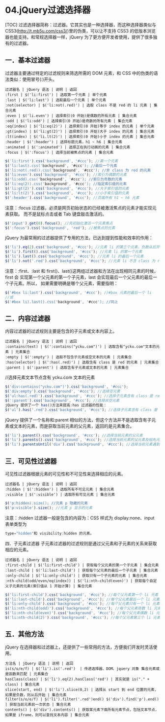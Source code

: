 # 04.jQuery过滤选择器
[TOC]
过滤选择器简称：过滤器。它其实也是一种选择器，而这种选择器类似与 CSS3(http://t.mb5u.com/css3/)里的伪类，可以让不支持 CSS3 的低版本浏览器也能支持。和常规选择器一样，jQuery 为了更方便开发者使用，提供了很多独有的过滤器。

## 一．基本过滤器
过滤器主要通过特定的过滤规则来筛选所需的 DOM 元素，和 CSS 中的伪类的语法类似：使用冒号(:)开头。
```table
过滤器名 | jQuery 语法 | 说明 | 返回
:first | $('li:first') | 选取第一个元素 | 单个元素
:last | $('li:last') | 选取最后一个元素 | 单个元素
:not(selector) | $('li:not(.red)') | 选取 class 不是 red 的 li 元素 | 集合元素
:even | $('li.even') | 选择索引(0 开始)是偶数的所有元素 | 集合元素
:odd | $('li:odd') | 选择索引(0 开始)是奇数的所有元素 | 集合元素
:eq(index) | $('li:eq(2)') | 选择索引(0 开始)等于 index 的元素 | 单个元素
:gt(index) | $('li:gt(2)') | 选择索引(0 开始)大于 index 的元素 | 集合元素
:lt(index) | $('li.lt(2)') | 选择索引(0 开始)小于 index 的元素 | 集合元素
:header | $(':header') | 选择标题元素，h1 ~ h6 | 集合元素
:animated | $(':animated') | 选择正在执行动画的元素 | 集合元素
:focus | $(':focus') | 选择当前被焦点的元素 | 集合元素
```
```javascript
$('li:first').css('background', '#ccc'); //第一个元素
$('li:last).css('background', '#ccc'); //最后一个元素
$('li:not(.red)).css('background', '#ccc'); //非 class 为 red 的元素
$('li:even').css('background', '#ccc'); //索引为偶数的元素
$('li:odd).css('background', '#ccc'); //索引为奇数的元素
$('li:eq(2)).css('background', '#ccc'); //指定索引值的元素
$('li:gt(2)').css('background', '#ccc'); //大于索引值的元素
$('li:lt(2)').css('background', '#ccc'); //小于索引值的元素
$(':header').css('background', '#ccc'); //页面所有 h1 ~ h6 元素
```
注意：:focus 过滤器，必须是网页初始状态的已经被激活焦点的元素才能实现元素获取。
而不是鼠标点击或者 Tab 键盘敲击激活的。
```javascript
$('input').get(0).focus(); //先初始化激活一个元素焦点
$(':focus').css('background', 'red'); //被焦点的元素
```
jQuery 为最常用的过滤器提供了专用的方法，已达到提到性能和效率的作用：
```javascript
$('li').eq(2).css('background', '#ccc'); //元素 li 的第三个元素，负数从后开始
$('li').first().css('background', '#ccc'); //元素 li 的第一个元素
$('li').last().css('background', '#ccc'); //元素 li 的最后一个元素
$('li').not('.red').css('background', '#ccc'); //元素 li 不含 class 为 red 的元素
```
注意：:first、:last 和 first()、last()这两组过滤器和方法在出现相同元素的时候，first 会
实现第一个父元素的第一个子元素，last 会实现最后一个父元素的最后一个子元素。所以，
如果需要明确是哪个父元素，需要指明：
```javascript
$('#box li:last').css('background', '#ccc'); //#box 元素的最后一个 li
//或
$('#box li).last().css('background', '#ccc'); //同上
```
## 二．内容过滤器
内容过滤器的过滤规则主要是包含的子元素或文本内容上。
```table
过滤器名 | jQuery 语法 | 说明 | 返回
:contains(text) | $(':contains("ycku.com")') | 选取含有"ycku.com"文本的元素 | 元素集合
:empty | $(':empty') | 选取不包含子元素或空文本的元素 | 元素集合
:has(selector) | $(':has(.red)') | 选取含有 class 是 red 的元素 | 元素集合
:parent | $(':parent') | 选取含有子元素或文本的元素 | 元素集合
```
//选择元素文本节点含有 ycku.com 文本的元素
```javascript
$('div:contains("ycku.com")').css('background', '#ccc');
$('div:empty').css('background', '#ccc'); //选择空元素
$('ul:has(.red)').css('background', '#ccc'); //选择子元素含有 class 是 red 的元素
$(':parent').css('background', '#ccc'); //选择非空元素
jQuery 提供了一个 has()方法来提高:has 过滤器的性能：
$('ul').has('.red').css('background', '#ccc'); //选择子元素含有 class 是 red 的元素
```
jQuery 提供了一个名称和:parent 相似的方法，但这个方法并不是选取含有子元素或文本的元素，而是获取当前元素的父元素，返回的是元素集合。
```javascript
$('li').parent().css('background', '#ccc'); //选择当前元素的父元素
$('li').parents().css('background', '#ccc'); //选择当前元素的父元素及祖先元素
$('li').parentsUntil('div').css('background', '#ccc'); //选择当前元素遇到 div 父素停止

```
## 三．可见性过滤器
可见性过滤器根据元素的可见性和不可见性来选择相应的元素。
```table
过滤器名 | jQuery 语法 | 说明 | 返回
:hidden | $(':hidden') | 选取所有不可见元素 | 集合元素
:visible | $(':visible') | 选取所有可见元素 | 集合元素
```
```javascript
$('p:hidden).size(); //元素 p 隐藏的元素
$('p:visible').size(); //元素 p 显示的元素
```
注意：:hidden 过滤器一般是包含的内容为：CSS 样式为 display:none、input 表单类型为
```javascript
type="hidden"和 visibility:hidden 的元素。
```
四．子元素过滤器
子元素过滤器的过滤规则是通过父元素和子元素的关系来获取相应的元素。
```table
过滤器名 | jQuery 语法 | 说明 | 返回
:first-child | $('li:first-child') | 获取每个父元素的第一个子元素 | 集合元素
:last-child | $('li:last-child') | 获取每个父元素的最后一个子元素 | 集合元素
:only-child | $('li:only-child') | 获取只有一个子元素的元素 | 集合元素
:nth-child(odd/even/eq(index)) | $('li:nth-child(even)') | 获取每个自定义子元素的元素(索引值从 1 开始计算) | 集合元素
```
```javascript
$('li:first-child').css('background', '#ccc'); //每个父元素第一个 li 元素
$('li:last-child').css('background', '#ccc'); //每个父元素最后一个 li 元素
$('li:only-child').css('background', '#ccc'); //每个父元素只有一个 li 元素
$('li:nth-child(odd)').css('background', '#ccc'); //每个父元素奇数 li 元素
$('li:nth-child(even)').css('background', '#ccc'); //每个父元素偶数 li 元素
$('li:nth-child(2)').css('background', '#ccc'); //每个父元素第三个 li 元素
```

## 五．其他方法
jQuery 在选择器和过滤器上，还提供了一些常用的方法，方便我们开发时灵活使用。
```table
方法名 | jQuery 语法 | 说明 | 返回
is(s/o/e/f) | $('li').is('.red')  | 传递选择器、DOM、jquery 对象 集合元素或是函数来匹配 | 元素集合
hasClass(class) | $('li').eq(2).hasClass('red') | 其实就是 is("." + class) | 集合元素
slice(start, end) | $('li').slice(0,2) | 选择从 start 到 end 位置的元素，如果是负数，则从后开始 | 集合元素
filter(s/o/e/f) | $('li').filter('.red')end() $('div').find('p').end() | 获取当前元素前一次状态 | 集合元素
contents() | $('div').contents() | 获取某元素下面所有元素节点，包括文本节点，如果是 iframe，则可以查找文本内容 | 集合元素
```